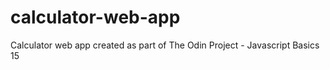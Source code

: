 # calculator-web-app
Calculator web app created as part of The Odin Project - Javascript Basics 15

